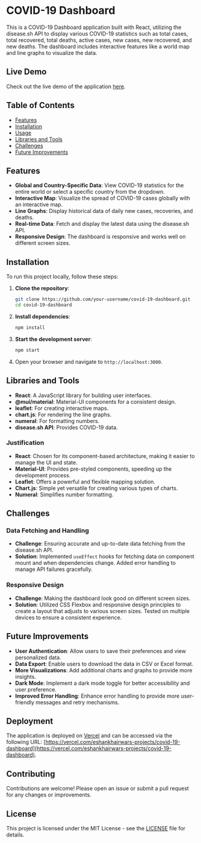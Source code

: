 # COVID-19 Dashboard

This is a COVID-19 Dashboard application built with React, utilizing the disease.sh API to display various COVID-19 statistics such as total cases, total recovered, total deaths, active cases, new cases, new recovered, and new deaths. The dashboard includes interactive features like a world map and line graphs to visualize the data.

## Live Demo

Check out the live demo of the application [here](https://vercel.com/eshankhairwars-projects/covid-19-dashboard).

## Table of Contents

- [Features](#features)
- [Installation](#installation)
- [Usage](#usage)
- [Libraries and Tools](#libraries-and-tools)
- [Challenges](#challenges)
- [Future Improvements](#future-improvements)

## Features

- **Global and Country-Specific Data**: View COVID-19 statistics for the entire world or select a specific country from the dropdown.
- **Interactive Map**: Visualize the spread of COVID-19 cases globally with an interactive map.
- **Line Graphs**: Display historical data of daily new cases, recoveries, and deaths.
- **Real-time Data**: Fetch and display the latest data using the disease.sh API.
- **Responsive Design**: The dashboard is responsive and works well on different screen sizes.

## Installation

To run this project locally, follow these steps:

1. **Clone the repository**:
    ```sh
    git clone https://github.com/your-username/covid-19-dashboard.git
    cd covid-19-dashboard
    ```

2. **Install dependencies**:
    ```sh
    npm install
    ```

3. **Start the development server**:
    ```sh
    npm start
    ```

4. Open your browser and navigate to `http://localhost:3000`.

## Libraries and Tools

- **React**: A JavaScript library for building user interfaces.
- **@mui/material**: Material-UI components for a consistent design.
- **leaflet**: For creating interactive maps.
- **chart.js**: For rendering the line graphs.
- **numeral**: For formatting numbers.
- **disease.sh API**: Provides COVID-19 data.

### Justification

- **React**: Chosen for its component-based architecture, making it easier to manage the UI and state.
- **Material-UI**: Provides pre-styled components, speeding up the development process.
- **Leaflet**: Offers a powerful and flexible mapping solution.
- **Chart.js**: Simple yet versatile for creating various types of charts.
- **Numeral**: Simplifies number formatting.

## Challenges

### Data Fetching and Handling

- **Challenge**: Ensuring accurate and up-to-date data fetching from the disease.sh API.
- **Solution**: Implemented `useEffect` hooks for fetching data on component mount and when dependencies change. Added error handling to manage API failures gracefully.

### Responsive Design

- **Challenge**: Making the dashboard look good on different screen sizes.
- **Solution**: Utilized CSS Flexbox and responsive design principles to create a layout that adjusts to various screen sizes. Tested on multiple devices to ensure a consistent experience.

## Future Improvements

- **User Authentication**: Allow users to save their preferences and view personalized data.
- **Data Export**: Enable users to download the data in CSV or Excel format.
- **More Visualizations**: Add additional charts and graphs to provide more insights.
- **Dark Mode**: Implement a dark mode toggle for better accessibility and user preference.
- **Improved Error Handling**: Enhance error handling to provide more user-friendly messages and retry mechanisms.

## Deployment

The application is deployed on [Vercel](https://vercel.com) and can be accessed via the following URL: [https://vercel.com/eshankhairwars-projects/covid-19-dashboard](https://vercel.com/eshankhairwars-projects/covid-19-dashboard).

## Contributing

Contributions are welcome! Please open an issue or submit a pull request for any changes or improvements.

## License

This project is licensed under the MIT License - see the [LICENSE](LICENSE) file for details.
